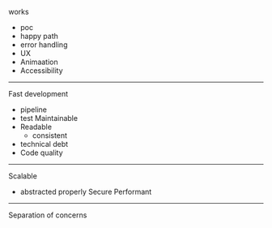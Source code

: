 works

- poc
- happy path
- error handling
- UX
- Animaation
- Accessibility

---

Fast development

- pipeline
- test
  Maintainable
- Readable
  - consistent
- technical debt
- Code quality

---

Scalable

- abstracted properly
  Secure
  Performant

---

Separation of concerns
